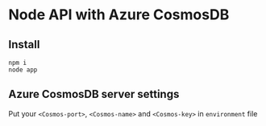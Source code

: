 # Node API with Azure CosmosDB

## Install

```
npm i
node app
```

## Azure CosmosDB server settings

Put your `<Cosmos-port>`, `<Cosmos-name>` and `<Cosmos-key>` in `environment` file

